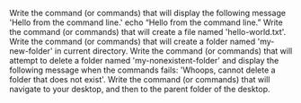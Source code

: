 Write the command (or commands) that will display the following message 'Hello from the command line.' echo “Hello from the command line.”
Write the command (or commands) that will create a file named 'hello-world.txt'.
Write the command (or commands) that will create a folder named 'my-new-folder' in current directory.
Write the command (or commands) that will attempt to delete a folder named 'my-nonexistent-folder' and display the following message when the commands fails: 'Whoops, cannot delete a folder that does not exist'.
Write the command (or commands) that will navigate to your desktop, and then to the parent folder of the desktop.